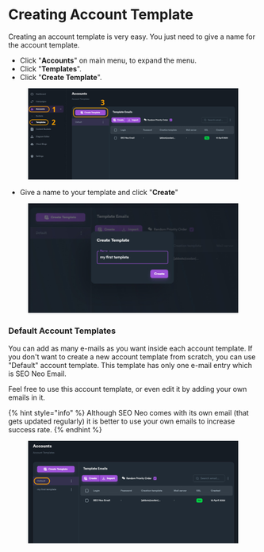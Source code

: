 # Creating Account Template

Creating an account template is very easy. You just need to give a name for the account template.

* Click "**Accounts**" on main menu, to expand the menu.
* Click "**Templates**".
* Click "**Create Template**".

<figure><img src="../../.gitbook/assets/create account template.jpg" alt=""><figcaption></figcaption></figure>

* Give a name to your template and click "**Create**"

<figure><img src="../../.gitbook/assets/create account template name.jpg" alt=""><figcaption></figcaption></figure>

### Default Account Templates

You can add as many e-mails as you want inside each account template. If you don't want to create a new account template from scratch, you can use "Default" account template. This template has only one e-mail entry which is SEO Neo Email.

Feel free to use this account template, or even edit it by adding your own emails in it.

{% hint style="info" %}
Although SEO Neo comes with its own email (that gets updated regularly) it is better to use your own emails to increase success rate.
{% endhint %}

<figure><img src="../../.gitbook/assets/default account template list.jpg" alt=""><figcaption></figcaption></figure>
